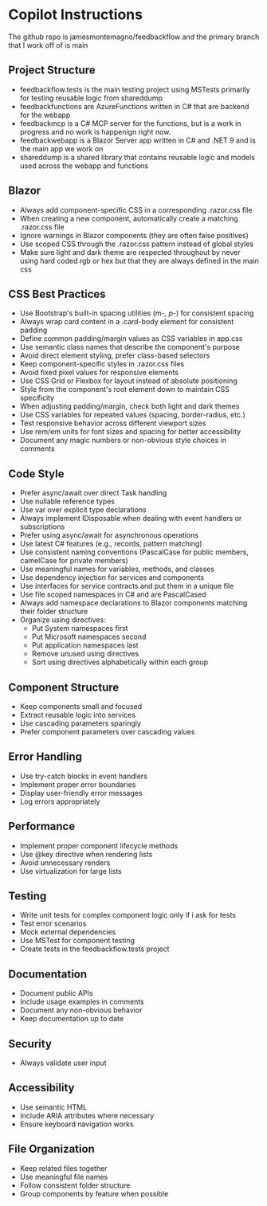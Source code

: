 # Copilot Instructions

The github repo is jamesmontemagno/feedbackflow and the primary branch that I work off of is main

## Project Structure
- feedbackflow.tests is the main testing project using MSTests primarily for testing reusable logic from shareddump
- feedbackfunctions are AzureFunctions written in C# that are backend for the webapp
- feedbackmcp is a C# MCP server for the functions, but is a work in progress and no work is happenign right now.
- feedbackwebapp is a Blazor Server app written in C# and .NET 9 and is the main app we work on
- shareddump is a shared library that contains reusable logic and models used across the webapp and functions

## Blazor
- Always add component-specific CSS in a corresponding .razor.css file
- When creating a new component, automatically create a matching .razor.css file
- Ignore warnings in Blazor components (they are often false positives)
- Use scoped CSS through the .razor.css pattern instead of global styles
- Make sure light and dark theme are respected throughout by never using hard coded rgb or hex but that they are always defined in the main css

## CSS Best Practices
- Use Bootstrap's built-in spacing utilities (m-*, p-*) for consistent spacing
- Always wrap card content in a .card-body element for consistent padding
- Define common padding/margin values as CSS variables in app.css
- Use semantic class names that describe the component's purpose
- Avoid direct element styling, prefer class-based selectors
- Keep component-specific styles in .razor.css files
- Avoid fixed pixel values for responsive elements
- Use CSS Grid or Flexbox for layout instead of absolute positioning
- Style from the component's root element down to maintain CSS specificity
- When adjusting padding/margin, check both light and dark themes
- Use CSS variables for repeated values (spacing, border-radius, etc.)
- Test responsive behavior across different viewport sizes
- Use rem/em units for font sizes and spacing for better accessibility
- Document any magic numbers or non-obvious style choices in comments

## Code Style
- Prefer async/await over direct Task handling
- Use nullable reference types
- Use var over explicit type declarations 
- Always implement IDisposable when dealing with event handlers or subscriptions
- Prefer using async/await for asynchronous operations
- Use latest C# features (e.g., records, pattern matching)
- Use consistent naming conventions (PascalCase for public members, camelCase for private members)
- Use meaningful names for variables, methods, and classes
- Use dependency injection for services and components
- Use interfaces for service contracts and put them in a unique file
- Use file scoped namespaces in C# and are PascalCased
- Always add namespace declarations to Blazor components matching their folder structure
- Organize using directives:
  - Put System namespaces first
  - Put Microsoft namespaces second
  - Put application namespaces last
  - Remove unused using directives
  - Sort using directives alphabetically within each group

## Component Structure
- Keep components small and focused
- Extract reusable logic into services
- Use cascading parameters sparingly
- Prefer component parameters over cascading values

## Error Handling
- Use try-catch blocks in event handlers
- Implement proper error boundaries
- Display user-friendly error messages
- Log errors appropriately

## Performance
- Implement proper component lifecycle methods
- Use @key directive when rendering lists
- Avoid unnecessary renders
- Use virtualization for large lists

## Testing
- Write unit tests for complex component logic only if i ask for tests
- Test error scenarios
- Mock external dependencies
- Use MSTest for component testing
- Create tests in the feedbackflow.tests project

## Documentation
- Document public APIs
- Include usage examples in comments
- Document any non-obvious behavior
- Keep documentation up to date

## Security
- Always validate user input

## Accessibility
- Use semantic HTML
- Include ARIA attributes where necessary
- Ensure keyboard navigation works

## File Organization
- Keep related files together
- Use meaningful file names
- Follow consistent folder structure
- Group components by feature when possible